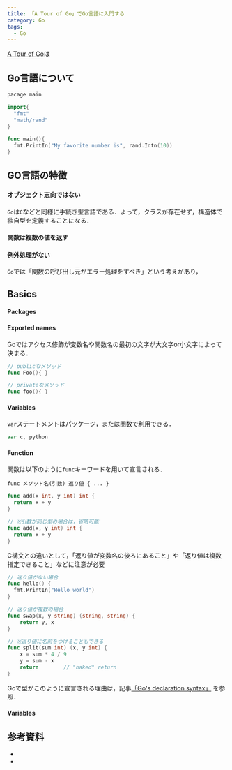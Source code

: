 ```yaml
---
title: 「A Tour of Go」でGo言語に入門する
category: Go
tags:
  - Go
---
```



[A Tour of Go]()は

<!-- more -->

## Go言語について


```go
pacage main

import{
  "fmt"
  "math/rand"
}

func main(){
  fmt.PrintIn("My favorite number is", rand.Intn(10))
}
```

## GO言語の特徴

#### オブジェクト志向ではない
`Go`は`C`などと同様に手続き型言語である．よって，クラスが存在せず，構造体で独自型を定義することになる．

#### 関数は複数の値を返す


#### 例外処理がない
`Go`では「関数の呼び出し元がエラー処理をすべき」という考えがあり，




## Basics

#### Packages


#### Exported names
Goではアクセス修飾が変数名や関数名の最初の文字が大文字or小文字によって決まる．

```go
// publicなメソッド
func Foo(){ }

// privateなメソッド
func foo(){ }
```

#### Variables

`var`ステートメントはパッケージ，または関数で利用できる．

```go
var c, python
```


#### Function

関数は以下のように`func`キーワードを用いて宣言される．

```
func メソッド名(引数) 返り値 { ... }
```


```go
func add(x int, y int) int {
  return x + y
}

// ※引数が同じ型の場合は，省略可能
func add(x, y int) int {
  return x + y
}
```
  
C構文との違いとして，「返り値が変数名の後ろにあること」や「返り値は複数指定できること」などに注意が必要

```go
// 返り値がない場合
func hello() {
  fmt.PrintIn("Hello world")
}

// 返り値が複数の場合
func swap(x, y string) (string, string) {
	return y, x
}

// ※返り値に名前をつけることもできる
func split(sum int) (x, y int) {
	x = sum * 4 / 9
	y = sum - x
	return        // "naked" return 
}
```

Goで型がこのように宣言される理由は，記事[「Go's declaration syntax」](https://go.dev/blog/declaration-syntax) を参照．


#### Variables

#### 

#### 

#### 

## 


## 


## 参考資料
- [](a)
- [](a)